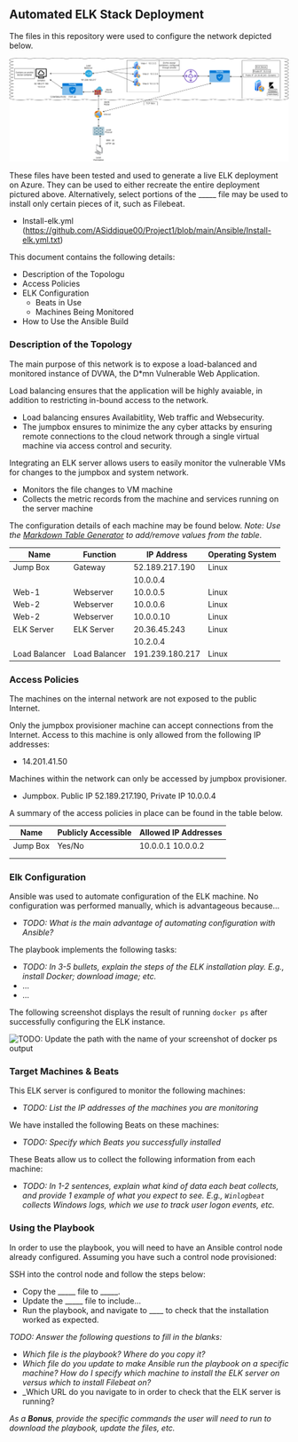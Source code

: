 ## Automated ELK Stack Deployment

The files in this repository were used to configure the network depicted below.

![TODO: Update the path with the name of your diagram](https://github.com/ASiddique00/Project1/blob/main/Diagrams/Network%20Diagram.png)

These files have been tested and used to generate a live ELK deployment on Azure. They can be used to either recreate the entire deployment pictured above. Alternatively, select portions of the _____ file may be used to install only certain pieces of it, such as Filebeat.

  - Install-elk.yml (https://github.com/ASiddique00/Project1/blob/main/Ansible/Install-elk.yml.txt)

This document contains the following details:
- Description of the Topologu
- Access Policies
- ELK Configuration
  - Beats in Use
  - Machines Being Monitored
- How to Use the Ansible Build


### Description of the Topology

The main purpose of this network is to expose a load-balanced and monitored instance of DVWA, the D*mn Vulnerable Web Application.

Load balancing ensures that the application will be highly avaiable, in addition to restricting in-bound access to the network.
- Load balancing ensures Availabitlity, Web traffic and Websecurity.
- The jumpbox ensures to minimize the any cyber attacks by ensuring remote connections to the cloud network through a single virtual machine via access control and security.

Integrating an ELK server allows users to easily monitor the vulnerable VMs for changes to the jumpbox and system network.
- Monitors the file changes to VM machine
- Collects the metric records from the machine and services running on the server machine

The configuration details of each machine may be found below.
_Note: Use the [Markdown Table Generator](http://www.tablesgenerator.com/markdown_tables) to add/remove values from the table_.

|Name         | Function    | IP Address    | Operating System |
|-------------|-------------|---------------|------------------|
| Jump Box    | Gateway     |52.189.217.190 | Linux            |
|             |             |10.0.0.4       |                  |
|Web-1        | Webserver   |10.0.0.5       | Linux            |
|Web-2        | Webserver   |10.0.0.6       | Linux            |
|Web-2        | Webserver   |10.0.0.10      | Linux            |
|ELK Server   |ELK Server   |20.36.45.243   | Linux            |
|             |             |10.2.0.4       |                  |
|Load Balancer|Load Balancer|191.239.180.217| Linux            |

### Access Policies

The machines on the internal network are not exposed to the public Internet. 

Only the jumpbox provisioner machine can accept connections from the Internet. Access to this machine is only allowed from the following IP addresses:
- 14.201.41.50

Machines within the network can only be accessed by jumpbox provisioner.
- Jumpbox. Public IP 52.189.217.190, Private IP 10.0.0.4

A summary of the access policies in place can be found in the table below.

| Name     | Publicly Accessible | Allowed IP Addresses |
|----------|---------------------|----------------------|
| Jump Box | Yes/No              | 10.0.0.1 10.0.0.2    |
|          |                     |                      |
|          |                     |                      |

### Elk Configuration

Ansible was used to automate configuration of the ELK machine. No configuration was performed manually, which is advantageous because...
- _TODO: What is the main advantage of automating configuration with Ansible?_

The playbook implements the following tasks:
- _TODO: In 3-5 bullets, explain the steps of the ELK installation play. E.g., install Docker; download image; etc._
- ...
- ...

The following screenshot displays the result of running `docker ps` after successfully configuring the ELK instance.

![TODO: Update the path with the name of your screenshot of docker ps output](Images/docker_ps_output.png)

### Target Machines & Beats
This ELK server is configured to monitor the following machines:
- _TODO: List the IP addresses of the machines you are monitoring_

We have installed the following Beats on these machines:
- _TODO: Specify which Beats you successfully installed_

These Beats allow us to collect the following information from each machine:
- _TODO: In 1-2 sentences, explain what kind of data each beat collects, and provide 1 example of what you expect to see. E.g., `Winlogbeat` collects Windows logs, which we use to track user logon events, etc._

### Using the Playbook
In order to use the playbook, you will need to have an Ansible control node already configured. Assuming you have such a control node provisioned: 

SSH into the control node and follow the steps below:
- Copy the _____ file to _____.
- Update the _____ file to include...
- Run the playbook, and navigate to ____ to check that the installation worked as expected.

_TODO: Answer the following questions to fill in the blanks:_
- _Which file is the playbook? Where do you copy it?_
- _Which file do you update to make Ansible run the playbook on a specific machine? How do I specify which machine to install the ELK server on versus which to install Filebeat on?_
- _Which URL do you navigate to in order to check that the ELK server is running?

_As a **Bonus**, provide the specific commands the user will need to run to download the playbook, update the files, etc._
